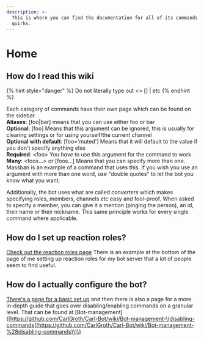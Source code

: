 ```yaml
---
description: >-
  This is where you can find the documentation for all of its commands and
  quirks.
---
```


# Home

## How do I read this wiki

{% hint style="danger" %}
Do not literally type out &lt;&gt; \[\] \| etc
{% endhint %}

Each category of commands have their own page which can be found on the sidebar.   
**Aliases**: \[foo\|bar\] means that you can use either foo or bar  
**Optional**: \[foo\] Means that this argument can be ignored, this is usually for clearing settings or for using yourself/the current channel  
**Optional with default**: \[foo='muted'\] Means that it will default to the value if you don't specify anything else  
**Required**: &lt;foo&gt; You _have_ to use this argument for the command to work  
**Many**: &lt;foos...&gt; or \[foos...\] Means that you can specify more than one. Massban is an example of a command that uses this. If you wish you use an argument with more than one word, use "double quotes" to let the bot you know what you want.  
  
Additionally, the bot uses what are called _converters_ which makes specifying roles, members, channels etc easy and fool-proof. When asked to specify a member, you can give it a mention \(pinging the person\), an id, their name or their nickname. This same principle works for every single command where applicable.

##  How do I set up reaction roles?

[Check out the reaction roles page](https://carlbot.gitbook.io/docs/roles/reaction-roles) There is an example at the bottom of the page of me setting up reaction roles for my bot server that a lot of people seem to find useful.

## How do I actually configure the bot?

[There's a page for a basic set up](https://github.com/CarlGroth/Carl-Bot/wiki/Setting-up-the-bot) and then there is also a page for a more in-depth guide that goes over disabling/enabling commands on a granular level. That can be found at \[Bot-management\]\([https://github.com/CarlGroth/Carl-Bot/wiki/Bot-management-\(disabling-commands](https://github.com/CarlGroth/Carl-Bot/wiki/Bot-management-%28disabling-commands)\)\)


